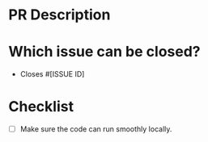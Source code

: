 # PR Description

# Which issue can be closed?
- Closes #[ISSUE ID]


# Checklist
- [ ] Make sure the code can run smoothly locally.
